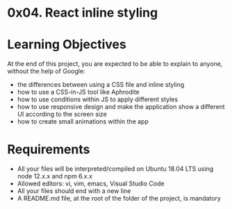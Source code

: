 # 0x04. React inline styling

# Learning Objectives
At the end of this project, you are expected to be able to explain to anyone, without the help of Google:

 - the differences between using a CSS file and inline styling
 - how to use a CSS-in-JS tool like Aphrodite
 - how to use conditions within JS to apply different styles
 - how to use responsive design and make the application show a different UI according to the screen size
 - how to create small animations within the app
# Requirements
 * All your files will be interpreted/compiled on Ubuntu 18.04 LTS using node 12.x.x and npm 6.x.x
 * Allowed editors: vi, vim, emacs, Visual Studio Code
 * All your files should end with a new line
 * A README.md file, at the root of the folder of the project, is mandatory
